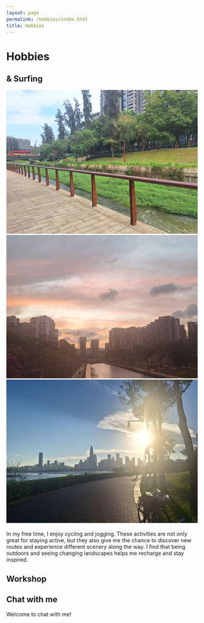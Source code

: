 ```yaml
---
layout: page
permalink: /hobbies/index.html
title: Hobbies
---
```


# Hobbies

##  & Surfing

<div class="third">
<img src="/images/cycling1.jpg">
<img src="/images/cycling2.jpg">
<img src="/images/cycling3.jpg">
</div>
<br>In my free time, I enjoy cycling and jogging. These activities are not only great for staying active, but they also give me the chance to discover new routes and experience different scenery along the way. I find that being outdoors and seeing changing landscapes helps me recharge and stay inspired.

## Workshop



## Chat with me
Welcome to chat with me!
